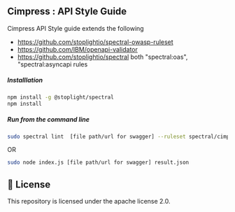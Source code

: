 ## Cimpress : API Style Guide 

Cimpress API Style guide extends the following 
- https://github.com/stoplightio/spectral-owasp-ruleset
- https://github.com/IBM/openapi-validator
- https://github.com/stoplightio/spectral both "spectral:oas", "spectral:asyncapi rules 


##### Installlation 
``` bash
npm install -g @stoplight/spectral
npm install
```

##### Run from the command line 
``` bash
sudo spectral lint  [file path/url for swagger] --ruleset spectral/cimpress.all.yaml
```

OR 

``` bash
sudo node index.js [file path/url for swagger] result.json
```


## 📜 License

This repository is licensed under the apache license 2.0.





